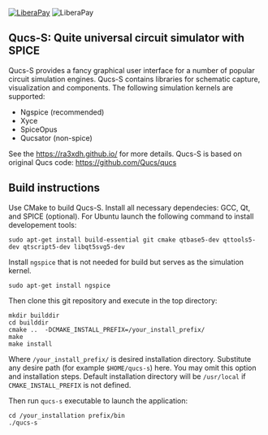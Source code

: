 [![LiberaPay](https://liberapay.com/assets/widgets/donate.svg)](https://liberapay.com/ra3xdh/donate) ![LiberaPay](https://img.shields.io/liberapay/patrons/ra3xdh.svg?logo=liberapay)

## Qucs-S: Quite universal circuit simulator with SPICE

Qucs-S provides a fancy graphical user interface for a number of popular circuit simulation 
engines. Qucs-S contains libraries for schematic capture, visualization and components. The following
simulation kernels are supported:

* Ngspice (recommended)
* Xyce 
* SpiceOpus
* Qucsator (non-spice)


See the https://ra3xdh.github.io/ for more details. Qucs-S is based
on original Qucs code: https://github.com/Qucs/qucs

## Build instructions

Use CMake to build Qucs-S. Install all necessary dependecies: GCC, Qt, and SPICE
(optional). For Ubuntu launch the following command to install developement tools:

~~~
sudo apt-get install build-essential git cmake qtbase5-dev qttools5-dev qtscript5-dev libqt5svg5-dev
~~~

Install `ngspice` that is not needed for build but serves as the simulation kernel.

~~~
sudo apt-get install ngspice
~~~

Then clone this git repository and execute in the top directory:

~~~
mkdir builddir
cd builddir
cmake ..  -DCMAKE_INSTALL_PREFIX=/your_install_prefix/
make
make install
~~~

Where `/your_install_prefix/` is desired installation directory. Substitute any
desire path (for example `$HOME/qucs-s`) here. You may omit this option and 
installation steps. Default installation directory will be `/usr/local` if 
`CMAKE_INSTALL_PREFIX` is not defined.

Then run `qucs-s` executable to launch the application:
~~~
cd /your_installation prefix/bin
./qucs-s
~~~


